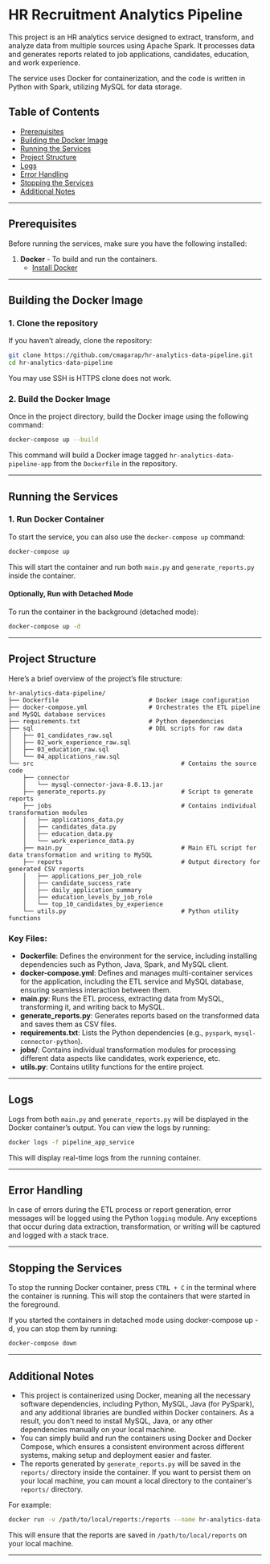 
# HR Recruitment Analytics Pipeline

This project is an HR analytics service designed to extract, transform, and analyze data from multiple sources using Apache Spark. It processes data and generates reports related to job applications, candidates, education, and work experience.

The service uses Docker for containerization, and the code is written in Python with Spark, utilizing MySQL for data storage.

## Table of Contents

- [Prerequisites](#prerequisites)
- [Building the Docker Image](#building-the-docker-image)
- [Running the Services](#running-the-services)
- [Project Structure](#project-structure)
- [Logs](#logs)
- [Error Handling](#error-handling)
- [Stopping the Services](#stopping-the-services)
- [Additional Notes](#additional-notes)

---

## Prerequisites

Before running the services, make sure you have the following installed:

1. **Docker** - To build and run the containers.
   - [Install Docker](https://docs.docker.com/get-docker/)

---

## Building the Docker Image

### 1. Clone the repository

If you haven’t already, clone the repository:

```bash
git clone https://github.com/cmagarap/hr-analytics-data-pipeline.git
cd hr-analytics-data-pipeline
```
You may use SSH is HTTPS clone does not work.
### 2. Build the Docker Image

Once in the project directory, build the Docker image using the following command:

```bash
docker-compose up --build
```

This command will build a Docker image tagged `hr-analytics-data-pipeline-app` from the `Dockerfile` in the repository.

---

## Running the Services

### 1. Run Docker Container

To start the service, you can also use the `docker-compose up` command:

```bash
docker-compose up
```

This will start the container and run both `main.py` and `generate_reports.py` inside the container.

#### Optionally, Run with Detached Mode

To run the container in the background (detached mode):

```bash
docker-compose up -d
```

---

## Project Structure

Here’s a brief overview of the project’s file structure:

```
hr-analytics-data-pipeline/
├── Dockerfile                         # Docker image configuration
├── docker-compose.yml                 # Orchestrates the ETL pipeline and MySQL database services
├── requirements.txt                   # Python dependencies
├── sql                                # DDL scripts for raw data
│   ├── 01_candidates_raw.sql
│   ├── 02_work_experience_raw.sql
│   ├── 03_education_raw.sql
│   └── 04_applications_raw.sql
└── src                                         # Contains the source code
    ├── connector
    │   └── mysql-connector-java-8.0.13.jar
    ├── generate_reports.py                     # Script to generate reports
    ├── jobs                                    # Contains individual transformation modules
    │   ├── applications_data.py
    │   ├── candidates_data.py
    │   ├── education_data.py
    │   └── work_experience_data.py
    ├── main.py                                 # Main ETL script for data transformation and writing to MySQL
    ├── reports                                 # Output directory for generated CSV reports
    │   ├── applications_per_job_role
    │   ├── candidate_success_rate
    │   ├── daily_application_summary
    │   ├── education_levels_by_job_role
    │   └── top_10_candidates_by_experience
    └── utils.py                                # Python utility functions
```

### Key Files:
- **Dockerfile**: Defines the environment for the service, including installing dependencies such as Python, Java, Spark, and MySQL client.
- **docker-compose.yml**: Defines and manages multi-container services for the application, including the ETL service and MySQL database, ensuring seamless interaction between them.
- **main.py**: Runs the ETL process, extracting data from MySQL, transforming it, and writing back to MySQL.
- **generate_reports.py**: Generates reports based on the transformed data and saves them as CSV files.
- **requirements.txt**: Lists the Python dependencies (e.g., `pyspark`, `mysql-connector-python`).
- **jobs/**: Contains individual transformation modules for processing different data aspects like candidates, work experience, etc.
- **utils.py**: Contains utility functions for the entire project.

---

## Logs

Logs from both `main.py` and `generate_reports.py` will be displayed in the Docker container’s output. You can view the logs by running:

```bash
docker logs -f pipeline_app_service
```

This will display real-time logs from the running container.

---

## Error Handling

In case of errors during the ETL process or report generation, error messages will be logged using the Python `logging` module. Any exceptions that occur during data extraction, transformation, or writing will be captured and logged with a stack trace.

---

## Stopping the Services

To stop the running Docker container, press `CTRL + C` in the terminal where the container is running. This will stop the containers that were started in the foreground.

If you started the containers in detached mode using docker-compose up -d, you can stop them by running:

```bash
docker-compose down
```

---

## Additional Notes

- This project is containerized using Docker, meaning all the necessary software dependencies, including Python, MySQL, Java (for PySpark), and any additional libraries are bundled within Docker containers.  As a result, you don't need to install MySQL, Java, or any other dependencies manually on your local machine.
- You can simply build and run the containers using Docker and Docker Compose, which ensures a consistent environment across different systems, making setup and deployment easier and faster.
- The reports generated by `generate_reports.py` will be saved in the `reports/` directory inside the container. If you want to persist them on your local machine, you can mount a local directory to the container's `reports/` directory.

For example:

```bash
docker run -v /path/to/local/reports:/reports --name hr-analytics-data-pipeline-app ...
```

This will ensure that the reports are saved in `/path/to/local/reports` on your local machine.

---
